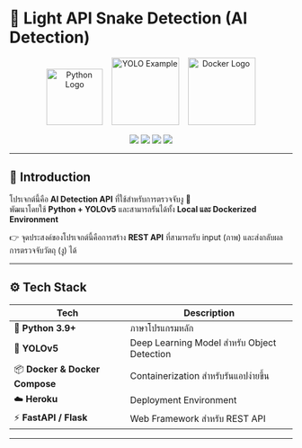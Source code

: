 # 🐍 Light API Snake Detection (AI Detection)

<p align="center">
  <img src="https://upload.wikimedia.org/wikipedia/commons/c/c3/Python-logo-notext.svg" alt="Python Logo" width="100"/>
  &nbsp;&nbsp;
  <img src="https://raw.githubusercontent.com/ultralytics/yolov5/master/data/images/zidane.jpg" alt="YOLO Example" width="120"/>
  &nbsp;&nbsp;
  <img src="https://cdn.worldvectorlogo.com/logos/docker.svg" alt="Docker Logo" width="120"/>
</p>

<p align="center">
  <img src="https://img.shields.io/badge/Python-3.9%2B-blue?logo=python" />
  <img src="https://img.shields.io/badge/YOLOv5-Object%20Detection-green" />
  <img src="https://img.shields.io/badge/Docker-Containerization-blue?logo=docker" />
  <img src="https://img.shields.io/badge/Heroku-Deploy-purple?logo=heroku" />
</p>

---

## 📌 Introduction
โปรเจกต์นี้คือ **AI Detection API** ที่ใช้สำหรับการตรวจจับงู 🐍  
พัฒนาโดยใช้ **Python + YOLOv5** และสามารถรันได้ทั้ง **Local และ Dockerized Environment**  

👉 จุดประสงค์ของโปรเจกต์นี้คือการสร้าง **REST API** ที่สามารถรับ input (ภาพ) และส่งกลับผลการตรวจจับวัตถุ (งู) ได้  

---

## ⚙️ Tech Stack
| Tech | Description |
|------|-------------|
| 🐍 **Python 3.9+** | ภาษาโปรแกรมหลัก |
| 🤖 **YOLOv5** | Deep Learning Model สำหรับ Object Detection |
| 📦 **Docker & Docker Compose** | Containerization สำหรับรันแอปง่ายขึ้น |
| ☁️ **Heroku** | Deployment Environment |
| ⚡ **FastAPI / Flask** | Web Framework สำหรับ REST API |

---

